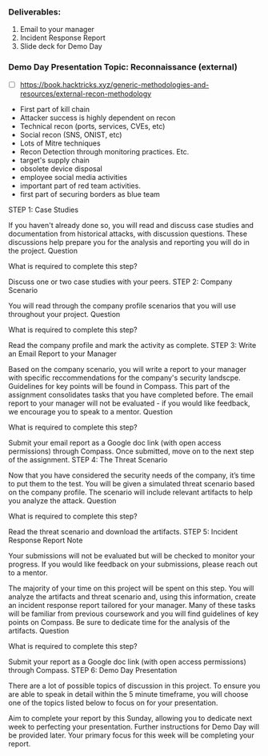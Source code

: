 ### Deliverables:
1. Email to your manager
2. Incident Response Report
3. Slide deck for Demo Day

### Demo Day Presentation Topic: Reconnaissance (external)
- [ ] https://book.hacktricks.xyz/generic-methodologies-and-resources/external-recon-methodology
- First part of kill chain
- Attacker success is highly dependent on recon
- Technical recon (ports, services, CVEs, etc)
- Social recon (SNS, ONIST, etc)
- Lots of Mitre techniques
- Recon Detection through monitoring practices. Etc.
- target's supply chain
- obsolete device disposal
- employee social media activities
- important part of red team activities.
- first part of securing borders as blue team



STEP 1: Case Studies

If you haven't already done so, you will read and discuss case studies and documentation from historical attacks, with discussion questions. These discussions help prepare you for the analysis and reporting you will do in the project.
Question

What is required to complete this step?

Discuss one or two case studies with your peers.
STEP 2: Company Scenario

You will read through the company profile scenarios that you will use throughout your project.
Question

What is required to complete this step?

Read the company profile and mark the activity as complete.
STEP 3: Write an Email Report to your Manager

Based on the company scenario, you will write a report to your manager with specific reccommendations for the company's security landscpe. Guidelines for key points will be found in Compass. This part of the assignment consolidates tasks that you have completed before. The email report to your manager will not be evaluated - if you would like feedback, we encourage you to speak to a mentor.
Question

What is required to complete this step?

Submit your email report as a Google doc link (with open access permissions) through Compass. Once submitted, move on to the next step of the assignment.
STEP 4: The Threat Scenario

Now that you have considered the security needs of the company, it’s time to put them to the test. You will be given a simulated threat scenario based on the company profile. The scenario will include relevant artifacts to help you analyze the attack.
Question

What is required to complete this step?

Read the threat scenario and download the artifacts.
STEP 5: Incident Response Report
Note

Your submissions will not be evaluated but will be checked to monitor your progress. If you would like feedback on your submissions, please reach out to a mentor.

The majority of your time on this project will be spent on this step. You will analyze the artifacts and threat scenario and, using this information, create an incident response report tailored for your manager. Many of these tasks will be familiar from previous coursework and you will find guidelines of key points on Compass. Be sure to dedicate time for the analysis of the artifacts.
Question

What is required to complete this step?

Submit your report as a Google doc link (with open access permissions) through Compass.
STEP 6: Demo Day Presentation

There are a lot of possible topics of discussion in this project. To ensure you are able to speak in detail within the 5 minute timeframe, you will choose one of the topics listed below to focus on for your presentation.

Aim to complete your report by this Sunday, allowing you to dedicate next week to perfecting your presentation. Further instructions for Demo Day will be provided later. Your primary focus for this week will be completing your report.

